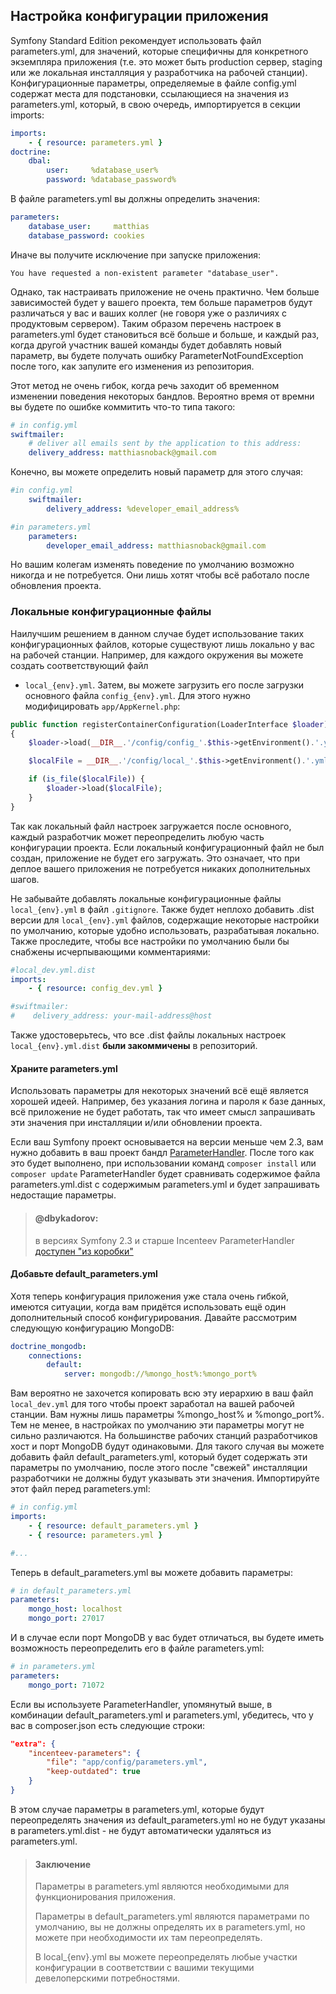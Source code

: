 ## Настройка конфигурации приложения

Symfony Standard Edition рекомендует использовать файл parameters.yml, для значений, которые специфичны для
конкретного экземпляра приложения (т.е. это может быть production сервер, staging или же локальная инсталляция у
разработчика на рабочей станции). Конфигурационные параметры, определяемые в файле config.yml содержат
места для подстановки, ссылающиеся на значения из parameters.yml, который, в свою очередь, импортируется в секции
imports:

```yaml
imports:
    - { resource: parameters.yml }
doctrine:
    dbal:
        user:     %database_user%
        password: %database_password%
```

В файле parameters.yml вы должны определить значения:

```yaml
parameters:
    database_user:     matthias
    database_password: cookies
```

Иначе вы получите исключение при запуске приложения:

```
You have requested a non-existent parameter "database_user".
```

Однако, так настраивать приложение не очень практично. Чем больше зависимостей будет у вашего проекта, тем больше
параметров будут различаться у вас и ваших коллег (не говоря уже о различиях с продуктовым сервером). Таким образом
перечень настроек в parameters.yml будет становиться всё больше и больше, и каждый раз, когда другой участник
вашей команды будет добавлять новый параметр, вы будете получать ошибку ParameterNotFoundException после того, как
запулите его изменения из репозитория.

Этот метод не очень гибок, когда речь заходит об временном изменении поведения некоторых бандлов. Вероятно время от 
времни вы будете по ошибке коммитить что-то типа такого:

```yaml
# in config.yml
swiftmailer:
    # deliver all emails sent by the application to this address:
    delivery_address: matthiasnoback@gmail.com
```

Конечно, вы можете определить новый параметр для этого случая:

```yaml
#in config.yml
    swiftmailer:
        delivery_address: %developer_email_address%

#in parameters.yml
    parameters:
        developer_email_address: matthiasnoback@gmail.com
```

Но вашим колегам изменять поведение по умолчанию возможно никогда и не потребуется. Они лишь хотят чтобы всё работало
после обновления проекта.

### Локальные конфигурационные файлы

Наилучшим решением в данном случае будет использование таких конфигурационных файлов, которые существуют лишь
локально у вас на рабочей станции. Например, для каждого окружения вы можете создать соответствующий файл
- `local_{env}.yml`. Затем, вы можете загрузить его после загрузки основного файла `config_{env}.yml`. Для этого
нужно модифицировать `app/AppKernel.php`:

```php
public function registerContainerConfiguration(LoaderInterface $loader)
{
    $loader->load(__DIR__.'/config/config_'.$this->getEnvironment().'.yml');

    $localFile = __DIR__.'/config/local_'.$this->getEnvironment().'.yml';

    if (is_file($localFile)) {
        $loader->load($localFile);
    }
}
```

Так как локальный файл настроек загружается после основного, каждый разработчик может переопределить любую часть 
конфигурации проекта. Если локальный конфигурационный файл не был создан, приложение не будет его загружать. 
Это означает, что при деплое вашего приложения не потребуется никаких дополнительных шагов.

Не забывайте добавлять локальные конфигурационные файлы `local_{env}.yml` в файл `.gitignore`. Также будет 
неплохо добавить .dist версии для `local_{env}.yml` файлов, содержащие некоторые настройки по умолчанию,
которые удобно использовать, разрабатывая локально. Также проследите, чтобы все настройки по умолчанию были 
бы снабжены исчерпывающими комментариями:

```yaml
#local_dev.yml.dist
imports:
    - { resource: config_dev.yml }

#swiftmailer:
#    delivery_address: your-mail-address@host
```

Также удостоверьтесь, что все .dist файлы локальных настроек `local_{env}.yml.dist` **были закоммичены** в репозиторий. 

#### Храните parameters.yml

Использовать параметры для некоторых значений всё ещё является хорошей идеей. Например, без указания логина и пароля
к базе данных, всё приложение не будет работать, так что имеет смысл запрашивать эти значения при инсталляции и/или
обновлении проекта.

Если ваш Symfony проект основывается на версии меньше чем 2.3, вам нужно добавить в ваш проект бандл
[ParameterHandler](https://github.com/Incenteev/ParameterHandler). После того как это будет выполнено, при
использовании команд `composer install` или `composer update` ParameterHandler будет сравнивать содержимое файла
parameters.yml.dist с содержимым parameters.yml и будет запрашивать недостащие параметры.

> #### @dbykadorov:
>
> в версиях Symfony 2.3 и старше Incenteev ParameterHandler 
> [доступен "из коробки"](http://symfony.com/blog/new-in-symfony-2-3-interactive-management-of-the-parameters-yml-file)

#### Добавьте default_parameters.yml

Хотя теперь конфигурация приложения уже стала очень гибкой, имеются ситуации, когда вам придётся
использовать ещё один дополнительный способ конфигурирования. Давайте рассмотрим следующую конфигурацию
MongoDB:

```yaml
doctrine_mongodb:
    connections:
        default:
            server: mongodb://%mongo_host%:%mongo_port%
```

Вам вероятно не захочется копировать всю эту иерархию в ваш файл `local_dev.yml` для того чтобы проект заработал
на вашей рабочей станции. Вам нужны лишь параметры %mongo_host% и %mongo_port%. Тем не менее, в настройках по 
умолчанию эти параметры могут не сильно различаются. На большинстве рабочих станций разработчиков хост и порт
MongoDB будут одинаковыми. Для такого случая вы можете добавить файл default_parameters.yml, который будет содержать
эти параметры по умолчанию, после этого после "свежей" инсталляции разработчики не должны будут указывать эти
значения. Импортируйте этот файл перед parameters.yml:

```yaml
# in config.yml
imports:
    - { resource: default_parameters.yml }
    - { resource: parameters.yml }

#...
```

Теперь в default_parameters.yml вы можете добавить параметры:

```yaml
# in default_parameters.yml
parameters:
    mongo_host: localhost
    mongo_port: 27017
```

И в случае если порт MongoDB у вас будет отличаться, вы будете иметь возможность переопределить его в файле
parameters.yml:

```yaml
# in parameters.yml
parameters:
    mongo_port: 71072
```

Если вы используете ParameterHandler, упомянутый выше, в комбинации default_parameters.yml и parameters.yml,
убедитесь, что у вас в composer.json есть следующие строки:

```json
"extra": {
    "incenteev-parameters": {
        "file": "app/config/parameters.yml", 
        "keep-outdated": true
    }
}
```

В этом случае параметры в parameters.yml, которые будут переопределять значения из default_parameters.yml но не 
будут указаны в parameters.yml.dist - не будут автоматически удаляться из parameters.yml.

> #### Заключение
>
> Параметры в parameters.yml являются необходимыми для функционирования приложения.
>
> Параметры в default_parameters.yml являются параметрами по умолчанию, вы не должны определять их в 
> parameters.yml, но можете при необходимости их там переопределять.
>
> В local_{env}.yml вы можете переопределять любые участки конфигурации в соответствии с вашими текущими 
> девелоперскими потребностями.